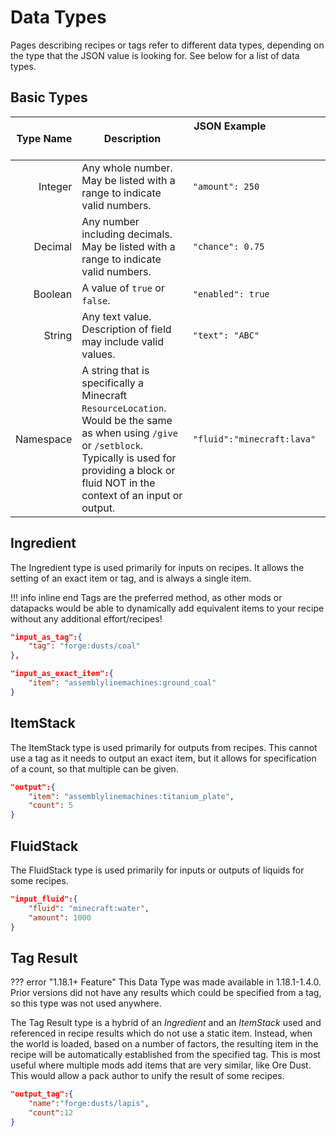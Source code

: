 # Data Types

Pages describing recipes or tags refer to different data types, depending on the type that the JSON value is looking for. See below for a list of data types.

## Basic Types

| Type Name | Description | JSON Example &nbsp; &nbsp; &nbsp; &nbsp; &nbsp; &nbsp; &nbsp; &nbsp; &nbsp; &nbsp; &nbsp; &nbsp; &nbsp; &nbsp; &nbsp; &nbsp; &nbsp; &nbsp; &nbsp; &nbsp; &nbsp; &nbsp; &nbsp; &nbsp; &nbsp; &nbsp; &nbsp; &nbsp; &nbsp; &nbsp; &nbsp; &nbsp; &nbsp; &nbsp; &nbsp; &nbsp; &nbsp; &nbsp; &nbsp; &nbsp; &nbsp; &nbsp; &nbsp; &nbsp; &nbsp; &nbsp; &nbsp; &nbsp; &nbsp; &nbsp; &nbsp; &nbsp; &nbsp; &nbsp; &nbsp; &nbsp; |
| -----------: | ----------- | ----------- |
| Integer | Any whole number. May be listed with a range to indicate valid numbers. | `"amount": 250` |
| Decimal | Any number including decimals. May be listed with a range to indicate valid numbers. | `"chance": 0.75` |
| Boolean | A value of `true` or `false`. | `"enabled": true` |
| String | Any text value. Description of field may include valid values. | `"text": "ABC"` |
| Namespace | A string that is specifically a Minecraft `ResourceLocation`. Would be the same as when using `/give` or `/setblock`. Typically is used for providing a block or fluid NOT in the context of an input or output. | `"fluid":"minecraft:lava"` |

## Ingredient

The Ingredient type is used primarily for inputs on recipes. It allows the setting of an exact item or tag, and is always a single item.

!!! info inline end
    Tags are the preferred method, as other mods or datapacks would be able to dynamically add equivalent items to your recipe without any additional effort/recipes!

``` json
"input_as_tag":{
	"tag": "forge:dusts/coal"
},

"input_as_exact_item":{
	"item": "assemblylinemachines:ground_coal"
}
```

## ItemStack

The ItemStack type is used primarily for outputs from recipes. This cannot use a tag as it needs to output an exact item, but it allows for specification of a count, so that multiple can be given.

``` json
"output":{
	"item": "assemblylinemachines:titanium_plate",
	"count": 5
}
```

## FluidStack

The FluidStack type is used primarily for inputs or outputs of liquids for some recipes.

``` json
"input_fluid":{
    "fluid": "minecraft:water",
    "amount": 1000
}
```

## Tag Result

??? error "1.18.1+ Feature"
	This Data Type was made available in 1.18.1-1.4.0. Prior versions did not have any results which could be specified from a tag, so this type was not used anywhere.

The Tag Result type is a hybrid of an *Ingredient* and an *ItemStack* used and referenced in recipe results which do not use a static item. Instead, when the world is loaded, based on a number of factors, the resulting item in the recipe will be automatically established from the specified tag. This is most useful where multiple mods add items that are very similar, like Ore Dust. This would allow a pack author to unify the result of some recipes.

``` json
"output_tag":{
	"name":"forge:dusts/lapis",
	"count":12
}
```